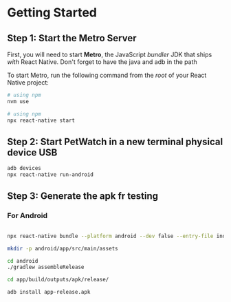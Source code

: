 # Getting Started

## Step 1: Start the Metro Server

First, you will need to start **Metro**, the JavaScript _bundler_ JDK that ships _with_ React Native.
Don't forget to have the java and adb in the path

To start Metro, run the following command from the _root_ of your React Native project:

```bash
# using npm
nvm use
```

```bash
# using npm
npx react-native start
```

## Step 2: Start PetWatch in a new terminal physical device USB

```bash
adb devices
npx react-native run-android
```

## Step 3: Generate the apk fr testing

### For Android

```bash

npx react-native bundle --platform android --dev false --entry-file index.js --bundle-output android/app/src/main/assets/index.android.bundle --assets-dest android/app/src/main/res/

mkdir -p android/app/src/main/assets

cd android
./gradlew assembleRelease

cd app/build/outputs/apk/release/

adb install app-release.apk

```
